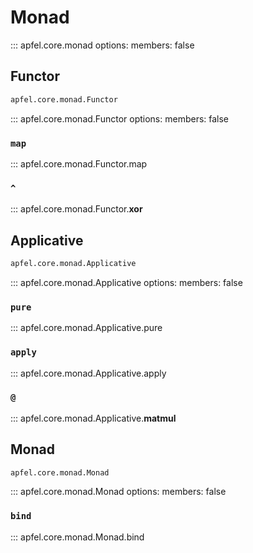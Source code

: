 # Monad

::: apfel.core.monad
    options:
        members: false

## Functor

```python
apfel.core.monad.Functor
```

::: apfel.core.monad.Functor
    options:
        members: false

### `map`

::: apfel.core.monad.Functor.map

### `^`

::: apfel.core.monad.Functor.__xor__

## Applicative

```python
apfel.core.monad.Applicative
```

::: apfel.core.monad.Applicative
    options:
        members: false

### `pure`

::: apfel.core.monad.Applicative.pure


### `apply`

::: apfel.core.monad.Applicative.apply

### `@`

::: apfel.core.monad.Applicative.__matmul__

## Monad

```python
apfel.core.monad.Monad
```

::: apfel.core.monad.Monad
    options:
        members: false


### `bind`

::: apfel.core.monad.Monad.bind
